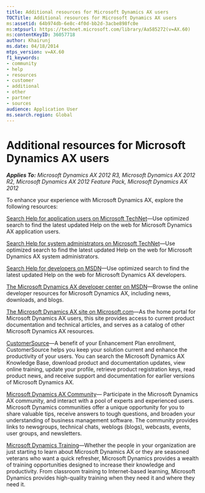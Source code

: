 ```yaml
---
title: Additional resources for Microsoft Dynamics AX users
TOCTitle: Additional resources for Microsoft Dynamics AX users
ms:assetid: 64b974db-6e8c-4f0d-bb2d-3acbe898fc0e
ms:mtpsurl: https://technet.microsoft.com/library/Aa585272(v=AX.60)
ms:contentKeyID: 36057718
author: Khairunj
ms.date: 04/18/2014
mtps_version: v=AX.60
f1_keywords:
- community
- help
- resources
- customer
- additional
- other
- partner
- sources
audience: Application User
ms.search.region: Global
---
```


# Additional resources for Microsoft Dynamics AX users 


_**Applies To:** Microsoft Dynamics AX 2012 R3, Microsoft Dynamics AX 2012 R2, Microsoft Dynamics AX 2012 Feature Pack, Microsoft Dynamics AX 2012_

To enhance your experience with Microsoft Dynamics AX, explore the following resources:

[Search Help for application users on Microsoft TechNet](http://go.microsoft.com/fwlink/?linkid=205285)—Use optimized search to find the latest updated Help on the web for Microsoft Dynamics AX application users.

[Search Help for system administrators on Microsoft TechNet](http://go.microsoft.com/fwlink/?linkid=193183)—Use optimized search to find the latest updated Help on the web for Microsoft Dynamics AX system administrators.

[Search Help for developers on MSDN](http://go.microsoft.com/fwlink/?linkid=188679)—Use optimized search to find the latest updated Help on the web for Microsoft Dynamics AX developers.

[The Microsoft Dynamics AX developer center on MSDN](http://msdn.microsoft.com/en-us/dynamics/ax/default.aspx)—Browse the online developer resources for Microsoft Dynamics AX, including news, downloads, and blogs.

[The Microsoft Dynamics AX site on Microsoft.com](http://go.microsoft.com/fwlink/?linkid=103682)—As the home portal for Microsoft Dynamics AX users, this site provides access to current product documentation and technical articles, and serves as a catalog of other Microsoft Dynamics AX resources.

[CustomerSource](http://go.microsoft.com/fwlink/?linkid=92647)—A benefit of your Enhancement Plan enrollment, CustomerSource helps you keep your solution current and enhance the productivity of your users. You can search the Microsoft Dynamics AX Knowledge Base, download product and documentation updates, view online training, update your profile, retrieve product registration keys, read product news, and receive support and documentation for earlier versions of Microsoft Dynamics AX.

[Microsoft Dynamics AX Community](http://www.microsoft.com/dynamics/ax/community.mspx)— Participate in the Microsoft Dynamics AX community, and interact with a pool of experts and experienced users. Microsoft Dynamics communities offer a unique opportunity for you to share valuable tips, receive answers to tough questions, and broaden your understanding of business management software. The community provides links to newsgroups, technical chats, weblogs (blogs), webcasts, events, user groups, and newsletters.

[Microsoft Dynamics Training](http://www.microsoft.com/dynamics/using/training.mspx)—Whether the people in your organization are just starting to learn about Microsoft Dynamics AX or they are seasoned veterans who want a quick refresher, Microsoft Dynamics provides a wealth of training opportunities designed to increase their knowledge and productivity. From classroom training to Internet-based learning, Microsoft Dynamics provides high-quality training when they need it and where they need it.

  


